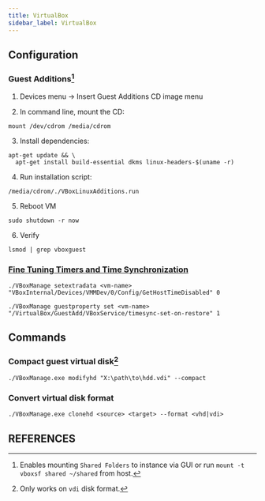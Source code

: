 ```yaml
---
title: VirtualBox
sidebar_label: VirtualBox
---
```


## Configuration

### Guest Additions[^1]

1. Devices menu -> Insert Guest Additions CD image menu

2. In command line, mount the CD:

```shell
mount /dev/cdrom /media/cdrom
```

3. Install dependencies:

```shell
apt-get update && \
  apt-get install build-essential dkms linux-headers-$(uname -r)
```

4. Run installation script:

```shell
/media/cdrom/./VBoxLinuxAdditions.run
```

5. Reboot VM

```shell
sudo shutdown -r now
```

6. Verify

```shell
lsmod | grep vboxguest
```

### [Fine Tuning Timers and Time Synchronization][fine-tune-timers]

```shell
./VBoxManage setextradata <vm-name> "VBoxInternal/Devices/VMMDev/0/Config/GetHostTimeDisabled" 0

./VBoxManage guestproperty set <vm-name> "/VirtualBox/GuestAdd/VBoxService/timesync-set-on-restore" 1
```

## Commands

### Compact guest virtual disk[^2]

```shell
./VBoxManage.exe modifyhd "X:\path\to\hdd.vdi" --compact
```

### Convert virtual disk format

```shell
./VBoxManage.exe clonehd <source> <target> --format <vhd|vdi>
```

## REFERENCES

[^1]: Enables mounting `Shared Folders` to instance via GUI or run `mount -t vboxsf shared ~/shared` from host.
[^2]: Only works on `vdi` disk format.

[fine-tune-timers]: https://docs.oracle.com/en/virtualization/virtualbox/6.0/admin/fine-tune-timers.html "Oracle documentation"
